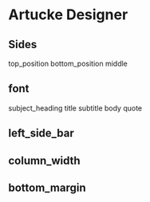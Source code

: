 # Artucke Designer


## Sides

  top_position
  bottom_position
  middle

## font

  subject_heading
  title
  subtitle
  body
  quote


## left_side_bar

## column_width

## bottom_margin

